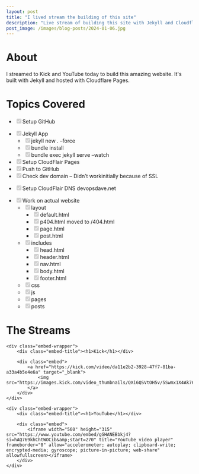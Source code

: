 ```yaml
---
layout: post
title: "I lived stream the building of this site"
description: "Live stream of building this site with Jekyll and Cloudflare Pages"
post_image: /images/blog-posts/2024-01-06.jpg
---
```



<div class="content-wrapper">
    <h1>About</h1>
    <p>
        I streamed to Kick and YouTube today to build this amazing website. It's built with Jekyll and hosted with Cloudflare Pages.
    </p>
</div>



<div class="content-wrapper">
    <h1>Topics Covered</h1>
    <div class="wrapper">
        <ul class="xtask-list">
        <li class="xtask-list-item">
            <p><input type="checkbox" class="xtask-list-item-checkbox" disabled="disabled" checked="checked">Setup  GitHub</p>
        </li>
        <li class="xtask-list-item"><input type="checkbox" class="xtask-list-item-checkbox" disabled="disabled" checked="checked">Jekyll App
            <ul class="xtask-list">
            <li class="xtask-list-item"><input type="checkbox" class="xtask-list-item-checkbox" disabled="disabled" checked="checked">jekyll new . –force</li>
            <li class="xtask-list-item"><input type="checkbox" class="xtask-list-item-checkbox" disabled="disabled" checked="checked">bundle install</li>
            <li class="xtask-list-item"><input type="checkbox" class="xtask-list-item-checkbox" disabled="disabled" checked="checked">bundle exec jekyll serve –watch</li>
            </ul>
        </li>
        <li class="xtask-list-item"><input type="checkbox" class="xtask-list-item-checkbox" disabled="disabled" checked="checked">Setup CloudFlair Pages</li>
        <li class="xtask-list-item"><input type="checkbox" class="xtask-list-item-checkbox" disabled="disabled" checked="checked">Push to GitHub</li>
        <li class="xtask-list-item"><input type="checkbox" class="xtask-list-item-checkbox" disabled="disabled" checked="checked">Check dev domain – Didn’t workinitially because of SSL</li>
        <li class="xtask-list-item">
            <p><input type="checkbox" class="xtask-list-item-checkbox" disabled="disabled" checked="checked">Setup CloudFlair DNS devopsdave.net</p>
        </li>
        <li class="xtask-list-item"><input type="checkbox" class="xtask-list-item-checkbox" disabled="disabled" checked="checked">Work on actual website
            <ul class="xtask-list">
            <li class="xtask-list-item"><input type="checkbox" class="xtask-list-item-checkbox" disabled="disabled" checked="checked">layout
                <ul class="xtask-list">
                <li class="xtask-list-item"><input type="checkbox" class="xtask-list-item-checkbox" disabled="disabled" checked="checked">default.html</li>
                <li class="xtask-list-item"><input type="checkbox" class="xtask-list-item-checkbox" disabled="disabled" checked="checked">p404.html moved to /404.html</li>
                <li class="xtask-list-item"><input type="checkbox" class="xtask-list-item-checkbox" disabled="disabled" checked="checked">page.html</li>
                <li class="xtask-list-item"><input type="checkbox" class="xtask-list-item-checkbox" disabled="disabled" checked="checked">post.html</li>
                </ul>
            </li>
            <li class="xtask-list-item"><input type="checkbox" class="xtask-list-item-checkbox" disabled="disabled" checked="checked">includes
                <ul class="xtask-list">
                <li class="xtask-list-item"><input type="checkbox" class="xtask-list-item-checkbox" disabled="disabled" checked="checked">head.html</li>
                <li class="xtask-list-item"><input type="checkbox" class="xtask-list-item-checkbox" disabled="disabled" checked="checked">header.html</li>
                <li class="xtask-list-item"><input type="checkbox" class="xtask-list-item-checkbox" disabled="disabled" checked="checked">nav.html</li>
                <li class="xtask-list-item"><input type="checkbox" class="xtask-list-item-checkbox" disabled="disabled" checked="checked">body.html</li>
                <li class="xtask-list-item"><input type="checkbox" class="xtask-list-item-checkbox" disabled="disabled" checked="checked">footer.html</li>
                </ul>
            </li>
            <li class="xtask-list-item"><input type="checkbox" class="xtask-list-item-checkbox" disabled="disabled" checked="checked">css</li>
            <li class="xtask-list-item"><input type="checkbox" class="xtask-list-item-checkbox" disabled="disabled" checked="checked">js</li>
            <li class="xtask-list-item"><input type="checkbox" class="xtask-list-item-checkbox" disabled="disabled" checked="checked">pages</li>
            <li class="xtask-list-item"><input type="checkbox" class="xtask-list-item-checkbox" disabled="disabled" checked="checked">posts</li>
            </ul>
        </li>
        </ul>
    </div>
</div>



<div class="content-wrapper">
    <h1>The Streams</h1>

    <div class="embed-wrapper">
        <div class="embed-title"><h1>Kick</h1></div>

        <div class="embed">
            <a href="https://kick.com/video/da11e2b2-3928-47f7-81ba-a33a4b5e4e6a" target="_blank">
                <img src="https://images.kick.com/video_thumbnails/QXi6QSVtOH5v/5Swmx1X4Ak76/360.webp">
            </a>
        </div>
    </div>

    <div class="embed-wrapper">
        <div class="embed-title"><h1>YouTube</h1></div>

        <div class="embed">
            <iframe width="560" height="315" src="https://www.youtube.com/embed/gGHANEBbkj4?si=hAQ769khChtWOCib&amp;start=270" title="YouTube video player" frameborder="0" allow="accelerometer; autoplay; clipboard-write; encrypted-media; gyroscope; picture-in-picture; web-share" allowfullscreen></iframe>
        </div>
    </div>
</div>